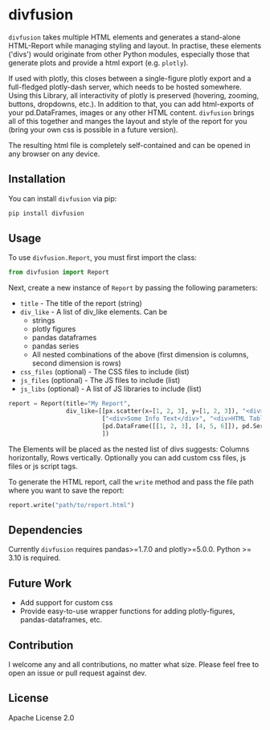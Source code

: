 # divfusion

`divfusion` takes multiple HTML elements and generates a stand-alone HTML-Report while managing styling and layout.
In practise, these elements ('divs') would originate from other Python modules, especially those that generate plots
and provide a html export (e.g. `plotly`).

If used with plotly, this closes between a single-figure plotly export and a full-fledged plotly-dash server, which
needs to be hosted somewhere. Using this Library, all interactivity of plotly is preserved (hovering, zooming, buttons,
dropdowns, etc.). In addition to that, you can add html-exports of your pd.DataFrames, images or any other HTML content.
`divfusion` brings all of this together and manges the layout and style of the report for you (bring your own css is
possible in a future version).

The resulting html file is completely self-contained and can be opened in any browser on any device.

## Installation

You can install `divfusion` via pip:

```bash
pip install divfusion
```

## Usage

To use `divfusion.Report`, you must first import the class:

```python
from divfusion import Report
```

Next, create a new instance of `Report` by passing the following parameters:

* `title` - The title of the report (string)
* `div_like` - A list of div_like elements. Can be
    * strings
    * plotly figures
    * pandas dataframes
    * pandas series
    * All nested combinations of the above (first dimension is columns, second dimension is rows)
* `css_files` (optional) - The CSS files to include (list)
* `js_files` (optional) - The JS files to include (list)
* `js_libs` (optional) - A list of JS libraries to include (list)

```python
report = Report(title="My Report",
                div_like=[[px.scatter(x=[1, 2, 3], y=[1, 2, 3]), "<div>some text</div>"],
                          ["<div>Some Info Text</div>", "<div>HTML Table</div>"],
                          [pd.DataFrame([[1, 2, 3], [4, 5, 6]]), pd.Series([1, 2, 3])]
                          ])
```
The Elements will be placed as the nested list of divs suggests: Columns horizontally, Rows vertically.
Optionally you can add custom css files, js files or js script tags.

To generate the HTML report, call the `write` method and pass the file path where you want to save the report:

```python
report.write("path/to/report.html")
```

## Dependencies

Currently `divfusion` requires pandas>=1.7.0 and plotly>=5.0.0. Python >= 3.10 is required.

## Future Work

- Add support for custom css
- Provide easy-to-use wrapper functions for adding plotly-figures, pandas-dataframes, etc.

## Contribution

I welcome any and all contributions, no matter what size. Please feel free to open an issue or pull request against dev.

## License

Apache License 2.0
